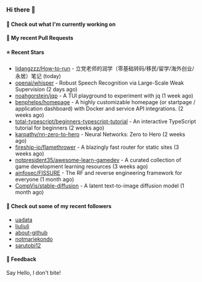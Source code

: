 ### Hi there 👋

#### 👷 Check out what I'm currently working on

#### 🔨 My recent Pull Requests


#### ⭐ Recent Stars

- [lidangzzz/How-to-run](https://github.com/lidangzzz/How-to-run) - 立党老师的润学（零基础转码/移民/留学/海外创业/永居）笔记 (today)
- [openai/whisper](https://github.com/openai/whisper) - Robust Speech Recognition via Large-Scale Weak Supervision (2 days ago)
- [noahgorstein/jqp](https://github.com/noahgorstein/jqp) - A TUI playground to experiment with jq (1 week ago)
- [benphelps/homepage](https://github.com/benphelps/homepage) - A highly customizable homepage (or startpage / application dashboard) with Docker and service API integrations. (2 weeks ago)
- [total-typescript/beginners-typescript-tutorial](https://github.com/total-typescript/beginners-typescript-tutorial) - An interactive TypeScript tutorial for beginners (2 weeks ago)
- [karpathy/nn-zero-to-hero](https://github.com/karpathy/nn-zero-to-hero) - Neural Networks: Zero to Hero (2 weeks ago)
- [fireship-io/flamethrower](https://github.com/fireship-io/flamethrower) - A blazingly fast router for static sites (3 weeks ago)
- [notpresident35/awesome-learn-gamedev](https://github.com/notpresident35/awesome-learn-gamedev) - A curated collection of game development learning resources (3 weeks ago)
- [ainfosec/FISSURE](https://github.com/ainfosec/FISSURE) - The RF and reverse engineering framework for everyone (1 month ago)
- [CompVis/stable-diffusion](https://github.com/CompVis/stable-diffusion) - A latent text-to-image diffusion model (1 month ago)

#### 👯 Check out some of my recent followers

- [uadata](https://github.com/uadata)
- [liuliuli](https://github.com/liuliuli)
- [about-github](https://github.com/about-github)
- [notmariekondo](https://github.com/notmariekondo)
- [sarutobi12](https://github.com/sarutobi12)

#### 💬 Feedback

Say Hello, I don't bite!